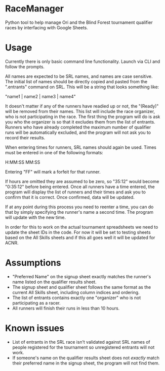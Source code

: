 # RaceManager
Python tool to help manage Ori and the Blind Forest tournament qualifier races by interfacing with Google Sheets.

# Usage
Currently there is only basic command line functionality. Launch via CLI and follow the prompts.

All names are expected to be SRL names, and names are case sensitive. The initial list of names should
be directly copied and pasted from the ".entrants" command on SRL. This will be a string that looks
something like:

"name1 | name2 | name3 | name4"

It doesn't matter if any of the runners have readied up or not, the "(Ready)" will be removed from their names.
This list will include the race organizer, who is not participating in the race. The first thing the program
will do is ask you who the organizer is so that it excludes them from the list of entrants. Runners who have
already completed the maximum number of qualifier runs will be automatically excluded, and the program will not
ask you to record their results.

When entering times for runners, SRL names should again be used. Times must be entered in one of the following formats:

H:MM:SS
MM:SS

Entering "FF" will mark a forfeit for that runner.

If hours are omitted they are assumed to be zero, so "35:12" would become "0:35:12" before being entered.
Once all runners have a time entered, the program will display the list of runners and their times and ask you
to confirm that it is correct. Once confirmed, data will be updated.

If at any point during this process you need to reenter a time, you can do that by simply specifying the runner's
name a second time. The program will update with the new time.

In order for this to work on the actual tournament spreadsheets we need to update the sheet IDs in the code. For now it will be
set to testing sheets based on the All Skills sheets and if this all goes well it will be updated for ACNR.


# Assumptions
- "Preferred Name" on the signup sheet exactly matches the runner's name listed on the qualifier results sheet.
- The signup sheet and qualifier sheet follows the same format as the current All Skills sheet, including column indices and ordering.
- The list of entrants contains exactly one "organizer" who is not participating as a racer.
- All runners will finish their runs in less than 10 hours.

# Known issues
- List of entrants in the SRL race isn't validated against SRL names of people registered for the tournament so unregistered entrants will not work.
- If someone's name on the qualifier results sheet does not _exactly_ match their preferred name in the signup sheet, the program will not find them.
